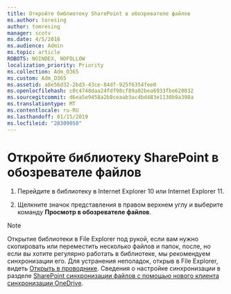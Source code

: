 ```yaml
---
title: Откройте библиотеку SharePoint в обозревателе файлов
ms.author: toresing
author: tomresing
manager: scotv
ms.date: 4/5/2018
ms.audience: Admin
ms.topic: article
ROBOTS: NOINDEX, NOFOLLOW
localization_priority: Priority
ms.collection: Adm_O365
ms.custom: Adm_O365
ms.assetid: a8e56d32-2bd3-43ce-84df-925f6354fee0
ms.openlocfilehash: c0c4748daa24fdf98cf89a02bea6933fbe620832
ms.sourcegitcommit: d6ea5e9458a2b8ceaab3ac4bd483e1130b9a398a
ms.translationtype: MT
ms.contentlocale: ru-RU
ms.lasthandoff: 01/15/2019
ms.locfileid: "28309058"
---
```

# <a name="open-a-sharepoint-library-in-file-explorer"></a>Откройте библиотеку SharePoint в обозревателе файлов

1. Перейдите в библиотеку в Internet Explorer 10 или Internet Explorer 11. 
    
2. Щелкните значок представления в правом верхнем углу и выберите команду **Просмотр в обозревателе файлов**.
    
> [!NOTE]
> Открытие библиотеки в File Explorer под рукой, если вам нужно скопировать или переместить несколько файлов и папок, после, но если вы хотите регулярно работать в библиотеке, мы рекомендуем синхронизации его. Для устранения неполадок, открыв в File Explorer, видеть [Открыть в проводнике](https://go.microsoft.com/fwlink/?linkid=871665). Сведения о настройке синхронизации в разделе [SharePoint синхронизации файлов с помощью нового клиента синхронизации OneDrive](https://go.microsoft.com/fwlink/?linkid=871666). 
  

